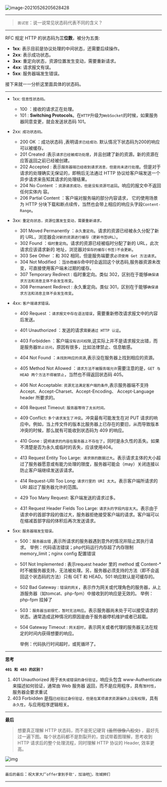 ![image-20210526205628428](https://gitee.com/p_pj/picgo/raw/master/img/20210527115030.png)

----------

> `面试官`：说一说常见状态码代表不同的含义？

-------------

 RFC 规定 HTTP 的状态码为**三位数**，被分为五类:

- **1xx**: 表示目前是协议处理的中间状态，还需要后续操作。
- **2xx**: 表示成功状态。
- **3xx**: 重定向状态，资源位置发生变动，需要重新请求。
- **4xx**: 请求报文有误。
- **5xx**: 服务器端发生错误。

接下来就一一分析这里面具体的状态码。

--------------------



- 1xx: `信息性状态码。`

  - 100 ：接收的请求正在处理。 
  - 101 : **Switching Protocols**。在`HTTP`升级为`WebSocket`的时候，如果服务器同意变更，就会发送状态码 101。

- 2xx: `成功状态码。` 

  - 200 OK ：成功状态码 ,表明请`求已经成功`. 默认情况下状态码为200的响应可以被缓存。
  - 201 Created :表示`请求已经被成功处理`，并且创建了新的资源。新的资源在应答返回之前已经被创建。
  - 202 Accepted : 表示`服务器端已经收到请求消息，但是尚未进行处理`。但是对于请求的处理确实无保证的，即稍后无法通过 HTTP 协议给客户端发送一个异步请求来告知其请求的处理结果。
  - 204 No Content ：`资源请求成功，但是没有资源可返回`。响应的报文中不返回任何实体内 容。 
  - 206 Partial Content ：客户端对服务端的部分内容请求， 它的使用场景为 HTTP 分块下载和断点续传，当然也会带上相应的响应头字段`Content-Range`。

- 3xx: `重定向状态，资源位置发生变动，需要重新请求。 `

  - 301 Moved Permanently ：`永久重定向`。请求的资源已经被永久分配了新的 URL，浏览器会`对新的资源进行缓存（更新书签URL）`。 
  - 302 Found ：`临时重定向`。请求的资源已经被临时分配了新的 URL，此次请求应该请求新的 地址，浏览器对`保存的缓存(书签)不会更新`。 
  - 303 See Other ：和 302 相同，但是服务端要求`必须使用 Get 方法请求`。 
  - 304 Not Modified ：当`协商缓存`命中时会返回这个状态码,服务器资源未改变，可直接使用客户端未过期的缓存。 
  - 307 Temporary Redirect : 临时重定向。类似 302，区别在于能够`确保请求方法和消息主体不会发生改变`。
  - 308 Permanent Redirect : 永久重定向。类似 301，区别在于能够`确保请求方法和消息主体不会发生改变`。

  

- 4xx: `客户端请求错误。 `

  - 400 Request ：`请求报文中存在语法错误`，需要重新修改请求报文中的内容后发送。 

  - 401 Unauthorized ：发送的请求`需要通过 HTTP 认证`。 

  - 403 Forbidden ：客户端`没有访问权限`,这实际上并不是请求报文出错，而是服务器`禁止访问`，原因有很多，比如法律禁止、信息敏感。

  - 404 Not Found ：`未找到响应的资源`,表示没在服务器上找到相应的资源。

  - 405 Method Not Allowed ：`请求方法不被服务端允许`需要注意的是，`GET 与 HEAD 两个方法不得被禁止`，当然也不得返回状态码 405。

  - 406 Not Acceptable: `资源无法满足客户端的条件`,表示服务器端不支持 Accept、Accept-Charset、Accept-Encoding、 Accept-Language header 所要求的。

  - 408 Request Timeout: `服务器等待了太长时间。`

  - 409 Conflict: `多个请求发生了冲突`。冲突最有可能发生在对 PUT 请求的响应中。例如，当上传文件的版本比服务器上已存在的要旧，从而导致版本冲突的时候，那么就有可能收到状态码为 409 的响应。

  - 410 Gone : 说`明请求的内容在服务器上不存在了`，同时是永久性的丢失。如果不清楚是否为永久或临时的丢失，应该使用404。

  - 413 Request Entity Too Large:` 请求体的数据过大`。表示请求主体的大小超过了服务器愿意或有能力处理的限度，服务器可能会（may）关闭连接以防止客户端继续发送该请求。

  - 414 Request-URI Too Long: `请求行里的 URI 太大`。表示客户端所请求的 URI 超过了服务器允许的范围。

  - 429 Too Many Request: 客户端发送的请求过多。

  - 431 Request Header Fields Too Large: `请求头的字段内容太大`。表示由于请求中的首部字段的值过大，服务器拒绝接受客户端的请求。客户端可以在缩减首部字段的体积后再次发送请求。

    

- 5xx: `服务器端发生错误。`

  - 500：`服务器出错` ,表示所请求的服务器遇到意外的情况并阻止其执行请求。
    举例：代码语法错误；php代码运行内存超了内存限制 memory_limit；nginx config 配置错误

  - 501 Not Implemented : 表示request header 里的 method 或 Content-* 时不被服务器支持，无法被处理。另，服务器必须支持的方法（即不会返回这个状态码的方法）只有 GET 和 HEAD。501 响应默认是可缓存的。

  - 502 Bad Gateway : `错误的网关`，表示作为网关或代理角色的服务器，从上游服务器（如tomcat、php-fpm）中接收到的响应是无效的。
    举例： php-fpm 挂掉了

  - 503：`服务器当前很忙，暂时无法响应`。表示服务器尚未处于可以接受请求的状态。通常造成这种情况的原因是由于服务器停机维护或者已超载。

  - 504 Gateway Timeout : `网关超时`，表示网关或者代理的服务器无法在规定的时间内获得想要的响应。

    举例：代码执行时间超时，或死循环了。

------------------

**思考**

**`401 和 403 的区别？`**

1. 401 Unauthorized 用于`丢失或错误的身份验证`，响应头包含 www-Authenticate 来描述如何验证，通常由 Web 服务器 返回，而不是应用程序，具有`暂时性`，服务器会要求重试
2. 403 Forbidden 是指`已经验过身份验证，但是在某项请求资源操作上没有权限`，具有`永久性`，与应用程序逻辑相关。




-----------------------

**最后**

> 想要真正理解 HTTP 状态码，而不是死记硬背 ~~(虽然很像八股文)~~  ，最好先过一遍下图。每个状态码都不是割裂开的，尝试带着图理解，思考收到 HTTP 请求后的整个处理流程，同时理解 HTTP 协议的 Header, 效率更高。

![img](https://gitee.com/p_pj/picgo/raw/master/img/20210526205324.png)


---------------

`最后的最后`：`祝大家大厂offer拿到手软'，加油吧💪，攻城狮们`

--------------

